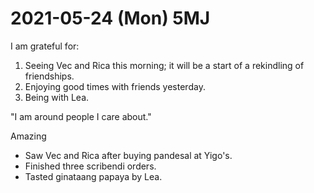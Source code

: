 # 2021-05-24 (Mon) 5MJ

I am grateful for:

1. Seeing Vec and Rica this morning; it will be a start of a rekindling of friendships.
2. Enjoying good times with friends yesterday.
3. Being with Lea.

"I am around people I care about."

Amazing

- Saw Vec and Rica after buying pandesal at Yigo's.
- Finished three scribendi orders.
- Tasted ginataang papaya by Lea.


